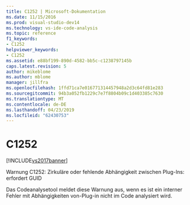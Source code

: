 ```yaml
---
title: C1252 | Microsoft-Dokumentation
ms.date: 11/15/2016
ms.prod: visual-studio-dev14
ms.technology: vs-ide-code-analysis
ms.topic: reference
f1_keywords:
- C1252
helpviewer_keywords:
- C1252
ms.assetid: e88bf199-890d-4582-bb5c-c1238797145b
caps.latest.revision: 5
author: mikeblome
ms.author: mblome
manager: jillfra
ms.openlocfilehash: 1ffd71ca7e016771314457948a2d3c64fd81e283
ms.sourcegitcommit: 94b3a052fb1229c7e7f8804b09c1d403385c7630
ms.translationtype: MT
ms.contentlocale: de-DE
ms.lasthandoff: 04/23/2019
ms.locfileid: "62430753"
---
```

# <a name="c1252"></a>C1252
[!INCLUDE[vs2017banner](../includes/vs2017banner.md)]

Warnung C1252: Zirkuläre oder fehlende Abhängigkeit zwischen Plug-Ins: erfordert GUID  
  
 Das Codeanalysetool meldet diese Warnung aus, wenn es ist ein interner Fehler mit Abhängigkeiten von-Plug-in nicht im Code analysiert wird.
